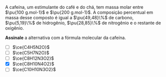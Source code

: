 A cafeína, um estimulante do café e do chá, tem massa molar entre $\pu{100 g.mol-1}$ e $\pu{200 g.mol-1}$. A composição percentual em massa desse composto é igual a $\pu{49,48}\%$ de carbono, $\pu{5,19}\%$ de hidrogênio, $\pu{28,85}\%$ de nitrogênio e o restante de oxigênio.

**Assinale** a alternativa com a fórmula molecular da cafeína.

- [ ] $\ce{C4H5N2O}$
- [ ] $\ce{C5H7N2O}$
- [ ] $\ce{C8H12N3O2}$
- [x] $\ce{C8H10N4O2}$
- [ ] $\ce{C10H10N3O2}$
